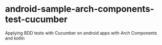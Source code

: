 # android-sample-arch-components-test-cucumber
Applying BDD tests with Cucumber on android apps with Arch Components and kotlin

